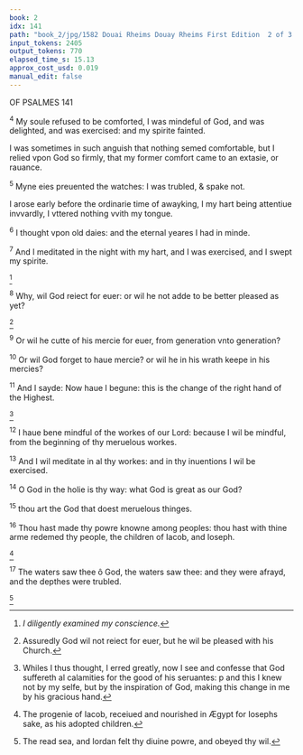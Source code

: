 ```yaml
---
book: 2
idx: 141
path: "book_2/jpg/1582 Douai Rheims Douay Rheims First Edition  2 of 3 1610 Old Testament.pdf-141.jpg"
input_tokens: 2405
output_tokens: 770
elapsed_time_s: 15.13
approx_cost_usd: 0.019
manual_edit: false
---
```

OF PSALMES 141

<sup>4</sup> My soule refused to be comforted, I was mindeful of God, and was delighted, and was exercised: and my spirite fainted.

<aside>I was sometimes in such anguish that nothing semed comfortable, but I relied vpon God so firmly, that my former comfort came to an extasie, or rauance.</aside>

<sup>5</sup> Myne eies preuented the watches: I was trubled, & spake not.

<aside>I arose early before the ordinarie time of awayking, I my hart being attentiue invvardly, I vttered nothing vvith my tongue.</aside>

<sup>6</sup> I thought vpon old daies: and the eternal yeares I had in minde.

<sup>7</sup> And I meditated in the night with my hart, and I was exercised, and I swept my spirite.

[^1]

<sup>8</sup> Why, wil God reiect for euer: or wil he not adde to be better pleased as yet?

[^2]

<sup>9</sup> Or wil he cutte of his mercie for euer, from generation vnto generation?

<sup>10</sup> Or wil God forget to haue mercie? or wil he in his wrath keepe in his mercies?

<sup>11</sup> And I sayde: Now haue I begune: this is the change of the right hand of the Highest.

[^3]

<sup>12</sup> I haue bene mindful of the workes of our Lord: because I wil be mindful, from the beginning of thy meruelous workes.

<sup>13</sup> And I wil meditate in al thy workes: and in thy inuentions I wil be exercised.

<sup>14</sup> O God in the holie is thy way: what God is great as our God?

<sup>15</sup> thou art the God that doest meruelous thinges.

<sup>16</sup> Thou hast made thy powre knowne among peoples: thou hast with thine arme redemed thy people, the children of Iacob, and Ioseph.

[^4]

<sup>17</sup> The waters saw thee ô God, the waters saw thee: and they were afrayd, and the depthes were trubled.

[^5]

[^1]: *I diligently examined my conscience.*

[^2]: Assuredly God wil not reiect for euer, but he wil be pleased with his Church.

[^3]: Whiles I thus thought, I erred greatly, now I see and confesse that God suffereth al calamities for the good of his seruantes: p and this I knew not by my selfe, but by the inspiration of God, making this change in me by his gracious hand.

[^4]: The progenie of Iacob, receiued and nourished in Ægypt for Iosephs sake, as his adopted children.

[^5]: The read sea, and Iordan felt thy diuine powre, and obeyed thy wil.